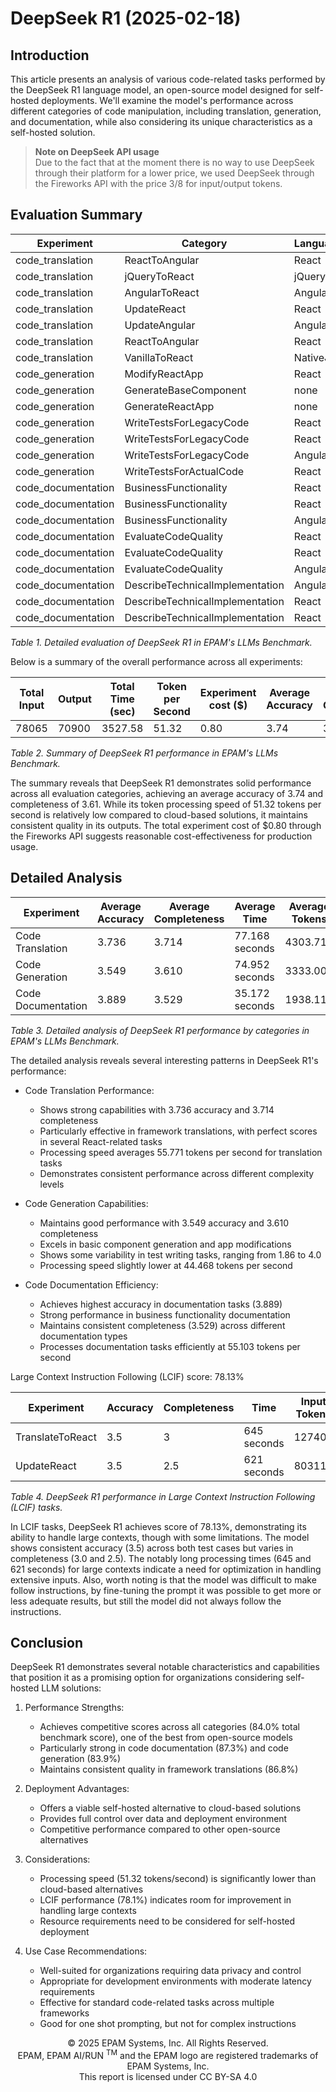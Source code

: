 # DeepSeek R1 (2025-02-18)

## Introduction

This article presents an analysis of various code-related tasks performed by the DeepSeek R1 language model, an open-source model designed for self-hosted deployments. We'll examine the model's performance across different categories of
code manipulation, including translation, generation, and documentation, while also considering its unique characteristics as a self-hosted solution.

> **Note on DeepSeek API usage**  
> Due to the fact that at the moment there is no way to use DeepSeek through their platform for a lower price, we used DeepSeek through the Fireworks API with the price $3/$8 for input/output tokens.

## Evaluation Summary

| Experiment         | Category                        | Language | Dataset           | Complexity | Size  | Input | Output | Time        | Accuracy | Completeness |
|--------------------|---------------------------------|----------|-------------------|------------|-------|-------|--------|-------------|----------|--------------|
| code_translation   | ReactToAngular                  | React    | ToDoApp_ReactJS   | high       | avg   | 3355  | 4037   | 86.06803799 | 4        | 4            |
| code_translation   | jQueryToReact                   | jQuery   | ToDoApp_jQuery    | high       | low   | 2423  | 3663   | 74.24575996 | 4        | 4            |
| code_translation   | AngularToReact                  | Angular  | AngularCosmoPage  | avg        | high  | 5630  | 3142   | 50.12481689 | 4        | 3            |
| code_translation   | UpdateReact                     | React    | ToDoApp_ReactJS   | high       | avg   | 3345  | 6549   | 100.0037971 | 4        | 4            |
| code_translation   | UpdateAngular                   | Angular  | ToDoApp_AngularJS | avg        | avg_2 | 2416  | 2975   | 54.46803999 | 3.15     | 4            |
| code_translation   | ReactToAngular                  | React    | ReactSignUp       | high       | low   | 1285  | 2465   | 31.9834981  | 3        | 3            |
| code_translation   | VanillaToReact                  | NativeJS | Piano_NativeJS    | high       | low   | 1423  | 7295   | 143.283654  | 4        | 4            |
| code_generation    | ModifyReactApp                  | React    | ReactFetchAPI     | avg        | low   | 376   | 3878   | 90.88324308 | 4        | 4            |
| code_generation    | GenerateBaseComponent           | none     | none              | none       | none  | 192   | 1787   | 50.09490299 | 4        | 4            |
| code_generation    | GenerateReactApp                | none     | none              | none       | none  | 183   | 1375   | 26.8595221  | 2.98     | 4            |
| code_generation    | WriteTestsForLegacyCode         | React    | ReactSignUp       | high       | low   | 1242  | 7182   | 109.4751189 | 4        | 3.94         |
| code_generation    | WriteTestsForLegacyCode         | React    | ToDoApp_ReactJS   | high       | avg   | 3312  | 3651   | 90.93164086 | 4        | 2.33         |
| code_generation    | WriteTestsForLegacyCode         | Angular  | AngularCosmoPage  | avg        | high  | 5605  | 2817   | 80.65044093 | 1.86     | 3            |
| code_generation    | WriteTestsForActualCode         | React    | ReactSelect       | extra_high | high  | 16276 | 2641   | 75.77174616 | 4        | 4            |
| code_documentation | BusinessFunctionality           | React    | ReactSignUp       | high       | low   | 1232  | 1271   | 17.41967368 | 4        | 4            |
| code_documentation | BusinessFunctionality           | React    | ToDoApp_ReactJS   | high       | avg   | 3302  | 1511   | 24.88188171 | 4        | 4            |
| code_documentation | BusinessFunctionality           | Angular  | AngularCosmoPage  | avg        | high  | 5595  | 1060   | 17.45829368 | 4        | 4            |
| code_documentation | EvaluateCodeQuality             | React    | ReactSignUp       | high       | low   | 1358  | 1854   | 23.62836885 | 4        | 2.99         |
| code_documentation | EvaluateCodeQuality             | React    | ToDoApp_ReactJS   | high       | avg   | 3428  | 4517   | 69.5761261  | 3        | 4            |
| code_documentation | EvaluateCodeQuality             | Angular  | AngularCosmoPage  | avg        | high  | 5721  | 2013   | 30.56115198 | 4        | 4            |
| code_documentation | DescribeTechnicalImplementation | Angular  | AngularCosmoPage  | avg        | high  | 5674  | 1495   | 22.17642665 | 4        | 1.99         |
| code_documentation | DescribeTechnicalImplementation | React    | ReactSignUp       | high       | low   | 1311  | 1580   | 52.79176497 | 4        | 2.78         |
| code_documentation | DescribeTechnicalImplementation | React    | ToDoApp_ReactJS   | high       | avg   | 3381  | 2142   | 58.05760622 | 4        | 4            |

_Table 1. Detailed evaluation of DeepSeek R1 in EPAM's LLMs Benchmark._

Below is a summary of the overall performance across all experiments:

| Total Input | Output | Total Time (sec) | Token per Second | Experiment cost ($) | Average Accuracy | Average Completeness |
|-------------|--------|------------------|------------------|---------------------|------------------|----------------------|
| 78065       | 70900  | 3527.58          | 51.32            | 0.80                | 3.74             | 3.61                 |

_Table 2. Summary of DeepSeek R1 performance in EPAM's LLMs Benchmark._

The summary reveals that DeepSeek R1 demonstrates solid performance across all evaluation categories, achieving an average accuracy of 3.74 and completeness of 3.61. While its token processing speed of 51.32 tokens per second is relatively
low compared to cloud-based solutions, it maintains consistent quality in its outputs. The total experiment cost of $0.80 through the Fireworks API suggests reasonable cost-effectiveness for production usage.

## Detailed Analysis

| Experiment         | Average Accuracy | Average Completeness | Average Time   | Average Tokens | Average Tokens/second |
|--------------------|------------------|----------------------|----------------|----------------|-----------------------|
| Code Translation   | 3.736            | 3.714                | 77.168 seconds | 4303.714       | 55.771                |
| Code Generation    | 3.549            | 3.610                | 74.952 seconds | 3333.000       | 44.468                |
| Code Documentation | 3.889            | 3.529                | 35.172 seconds | 1938.111       | 55.103                |

_Table 3. Detailed analysis of DeepSeek R1 performance by categories in EPAM's LLMs Benchmark._

The detailed analysis reveals several interesting patterns in DeepSeek R1's performance:

- Code Translation Performance:
    - Shows strong capabilities with 3.736 accuracy and 3.714 completeness
    - Particularly effective in framework translations, with perfect scores in several React-related tasks
    - Processing speed averages 55.771 tokens per second for translation tasks
    - Demonstrates consistent performance across different complexity levels

- Code Generation Capabilities:
    - Maintains good performance with 3.549 accuracy and 3.610 completeness
    - Excels in basic component generation and app modifications
    - Shows some variability in test writing tasks, ranging from 1.86 to 4.0
    - Processing speed slightly lower at 44.468 tokens per second

- Code Documentation Efficiency:
    - Achieves highest accuracy in documentation tasks (3.889)
    - Strong performance in business functionality documentation
    - Maintains consistent completeness (3.529) across different documentation types
    - Processes documentation tasks efficiently at 55.103 tokens per second

Large Context Instruction Following (LCIF) score: 78.13%

| Experiment       | Accuracy | Completeness | Time        | Input Tokens | Output Tokens |
|------------------|----------|--------------|-------------|--------------|---------------|
| TranslateToReact | 3.5      | 3            | 645 seconds | 127400       | 21066         |
| UpdateReact      | 3.5      | 2.5          | 621 seconds | 80311        | 21426         |

_Table 4. DeepSeek R1 performance in Large Context Instruction Following (LCIF) tasks._

In LCIF tasks, DeepSeek R1 achieves score of 78.13%, demonstrating its ability to handle large contexts, though with some limitations. The model shows consistent accuracy (3.5) across both test cases but varies in
completeness (3.0 and 2.5). The notably long processing times (645 and 621 seconds) for large contexts indicate a need for optimization in handling extensive inputs.
Also, worth noting is that the model was difficult to make follow instructions, by fine-tuning the prompt it was possible to get more or less adequate results, but still the model did not always follow the instructions.

## Conclusion

DeepSeek R1 demonstrates several notable characteristics and capabilities that position it as a promising option for organizations considering self-hosted LLM solutions:

1. Performance Strengths:
    - Achieves competitive scores across all categories (84.0% total benchmark score), one of the best from open-source models
    - Particularly strong in code documentation (87.3%) and code generation (83.9%)
    - Maintains consistent quality in framework translations (86.8%)

2. Deployment Advantages:
    - Offers a viable self-hosted alternative to cloud-based solutions
    - Provides full control over data and deployment environment
    - Competitive performance compared to other open-source alternatives

3. Considerations:
    - Processing speed (51.32 tokens/second) is significantly lower than cloud-based alternatives
    - LCIF performance (78.1%) indicates room for improvement in handling large contexts
    - Resource requirements need to be considered for self-hosted deployment

4. Use Case Recommendations:
    - Well-suited for organizations requiring data privacy and control
    - Appropriate for development environments with moderate latency requirements
    - Effective for standard code-related tasks across multiple frameworks
    - Good for one shot prompting, but not for complex instructions

<p style="text-align: center;">
    © 2025 EPAM Systems, Inc. All Rights Reserved.<br/>
    EPAM, EPAM AI/RUN <sup>TM</sup> and the EPAM logo are registered trademarks of EPAM Systems, Inc.<br>
    This report is licensed under CC BY-SA 4.0<br/>
</p>